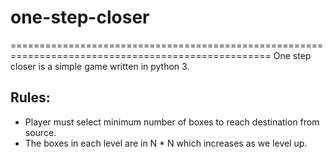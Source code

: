 # one-step-closer
===================================================================================================
One step closer is a simple game written in python 3.

Rules:
---------------------------------------------------------------------------------------------------
- Player must select minimum number of boxes to reach destination from source.
- The boxes in each level are  in  N * N which increases as we level up.

